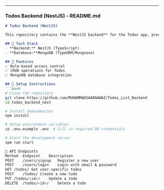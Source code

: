 
---

### **Todos Backend (NestJS) - README.md**  

```md
# Todos Backend (NestJS)  

This repository contains the **NestJS backend** for the Todos app, providing an alternative backend solution using **TypeScript and MongoDB**.  

## 🚀 Tech Stack  
- **Backend:** NestJS (TypeScript)  
- **Database:**MongoDB (TypeORM/Mongoose)  

## 🔹 Features  
✅ Role-based access control  
✅ CRUD operations for Todos  
✅ MongoDB database integration    

## 📌 Setup Instructions  
```bash
# Clone the repository  
git clone https://github.com/MUHAMMADSAADNAWAZ/Todos_List_Backend 
cd todos_backend_nest  

# Install dependencies  
npm install  

# Setup environment variables  
cp .env.example .env  # Fill in required DB credentials  

# Start the development server  
npm run start  

📌 API Endpoints
Method	Endpoint	Description
POST	/users/signup	Register a new user
POST	/users/login	Login with email & password
GET	/todos/	Get user-specific todos
POST	/todos/	Create a new todo
PUT	/todos/<id>/	Update a todo
DELETE	/todos/<id>/	Delete a todo